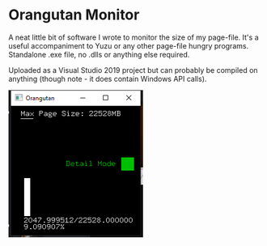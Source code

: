 # Orangutan Monitor

A neat little bit of software I wrote to monitor the size of my page-file. It's a useful accompaniment to Yuzu or any other page-file hungry programs. Standalone .exe file, no .dlls or anything else required.

Uploaded as a Visual Studio 2019 project but can probably be compiled on anything (though note - it does contain Windows API calls).

![Screenshot](Screenshots/image.png?raw=true "MainScreen")
